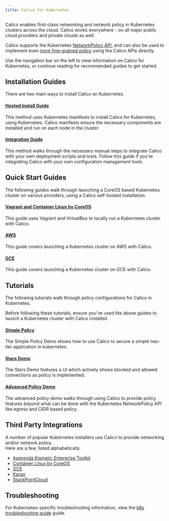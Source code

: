 ```yaml
---
title: Calico for Kubernetes
---
```


Calico enables first-class networking and network policy in Kubernetes clusters across the cloud.  Calico works
everywhere - on all major public cloud providers and private clouds as well.

Calico supports the Kubernetes [NetworkPolicy API](http://kubernetes.io/docs/user-guide/networkpolicies/),
and can also be used to implement even [more fine-grained policy](tutorials/advanced-policy)
using the Calico APIs directly.

Use the navigation bar on the left to view information on Calico for Kubernetes,
or continue reading for recommended guides to get started.

## Installation Guides

There are two main ways to install Calico on Kubernetes.

#### [Hosted Install Guide]({{site.baseurl}}/{{page.version}}/getting-started/kubernetes/installation/hosted)

This method uses Kubernetes manifests to install Calico for Kubernetes, using Kubernetes.
Calico manifests ensure the necessary components are installed and run on each node in the cluster.

#### [Integration Guide]({{site.baseurl}}/{{page.version}}/getting-started/kubernetes/installation/integration)

This method walks through the necessary manual steps to integrate Calico with your own deployment scripts and tools.  Follow
this guide if you're integrating Calico with your own configuration management tools.

## Quick Start Guides

The following guides walk through launching a CoreOS based Kubernetes cluster on various providers, using a
Calico self-hosted installation.

#### [Vagrant and Container Linux by CoreOS ]({{site.baseurl}}/{{page.version}}/getting-started/kubernetes/installation/vagrant/)

This guide uses Vagrant and VirtualBox to locally run a Kubernetes
cluster with Calico.

#### [AWS]({{site.baseurl}}/{{page.version}}/getting-started/kubernetes/installation/aws)

This guide covers launching a Kubernetes cluster on AWS with Calico.

#### [GCE]({{site.baseurl}}/{{page.version}}/getting-started/kubernetes/installation/gce)

This guide covers launching a Kubernetes cluster on GCE with Calico.

## Tutorials

The following tutorials walk through policy configurations for Calico in Kubernetes.

Before following these tutorials, ensure you've used the above guides to launch
a Kubernetes cluster with Calico installed.

#### [Simple Policy](tutorials/simple-policy)

The Simple Policy Demo shows how to use Calico to secure a simple two-tier application in kubernetes.

#### [Stars Demo](tutorials/stars-policy/)

The Stars Demo features a UI which actively shows blocked and allowed
connections as policy is implemented.

#### [Advanced Policy Demo](tutorials/advanced-policy)

The advanced policy demo walks through using Calico to provide policy features beyond
what can be done with the Kubernetes NetworkPolicy API like egress and CIDR based policy.

## Third Party Integrations

A number of popular Kubernetes installers use Calico to provide networking and/or network policy.  
Here are a few, listed alphabetically.

- [Apprenda Kismatic Enterprise Toolkit](https://github.com/apprenda/kismatic)
- [Container Linux by CoreOS](https://coreos.com/kubernetes/docs/latest/)
- [GCE](http://kubernetes.io/docs/getting-started-guides/network-policy/calico/)
- [Kargo](https://github.com/kubernetes-incubator/kargo)
- [StackPointCloud](https://stackpoint.io)

## Troubleshooting

For Kubernetes-specific troubleshooting information, view the [k8s troubleshooting guide]({{site.baseurl}}/{{page.version}}/getting-started/kubernetes/troubleshooting) guide.
